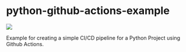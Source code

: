 
# python-github-actions-example

![](https://github.com/NTTMai/python-github-actions-example/workflows/Python%20application/badge.svg)

Example for creating a simple CI/CD pipeline for a Python Project using Github Actions.
